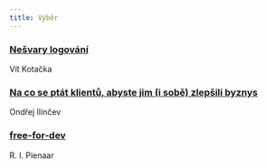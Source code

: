 ```yaml
---
title: Výběr
---
```


### [Nešvary logování](http://www.sw-samuraj.cz/2017/12/nesvary-logovani.html)
Vít Kotačka

### [Na co se ptát klientů, abyste jim (i sobě) zlepšili byznys](http://www.ilincev.com/otazky-klientum)
Ondřej Ilinčev

### [free-for-dev](https://github.com/ripienaar/free-for-dev)
R. I. Pienaar
